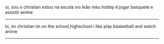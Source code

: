 oi, sou o christian
estou na escola ivo leão
meu hobby é:jogar basquete e assistir anime
**********************
hi, im christian
im on the school,highschool
i like play basketball and watch anime
**********************
